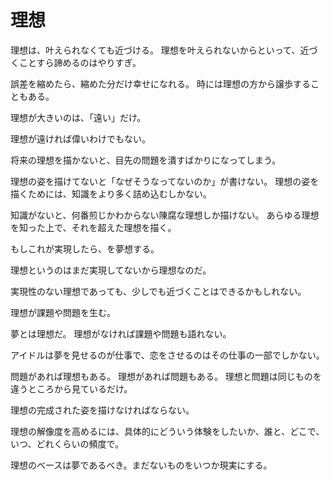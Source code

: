 # 理想

理想は、叶えられなくても近づける。
理想を叶えられないからといって、近づくことすら諦めるのはやりすぎ。

誤差を縮めたら、縮めた分だけ幸せになれる。
時には理想の方から譲歩することもある。

理想が大きいのは、「遠い」だけ。

理想が遠ければ偉いわけでもない。

将来の理想を描かないと、目先の問題を潰すばかりになってしまう。

理想の姿を描けてないと「なぜそうなってないのか」が書けない。
理想の姿を描くためには、知識をより多く詰め込むしかない。

知識がないと、何番煎じかわからない陳腐な理想しか描けない。
あらゆる理想を知った上で、それを超えた理想を描く。

もしこれが実現したら、を夢想する。

理想というのはまだ実現してないから理想なのだ。

実現性のない理想であっても、少しでも近づくことはできるかもしれない。

理想が課題や問題を生む。

夢とは理想だ。
理想がなければ課題や問題も語れない。

アイドルは夢を見せるのが仕事で、恋をさせるのはその仕事の一部でしかない。

問題があれば理想もある。
理想があれば問題もある。
理想と問題は同じものを違うところから見ているだけ。

理想の完成された姿を描けなければならない。

理想の解像度を高めるには、具体的にどういう体験をしたいか、誰と、どこで、いつ、どれくらいの頻度で。

理想のベースは夢であるべき。まだないものをいつか現実にする。
